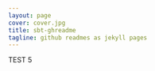 ```yaml
---
layout: page
cover: cover.jpg
title: sbt-ghreadme
tagline: github readmes as jekyll pages
---
```


TEST 5